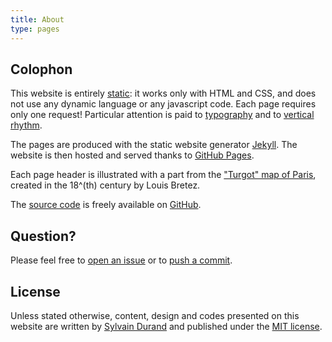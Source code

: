 ```yaml
---
title: About
type: pages
---
```


## Colophon
This website is entirely [static](https://en.wikipedia.org/wiki/Static_web_page): it works only with HTML and CSS, and does not use any dynamic language or any javascript code. Each page requires only one request! Particular attention is paid to [typography](http://webtypography.net/) and to [vertical rhythm](http://webtypography.net/2.2.2).

The pages are produced with the static website generator [Jekyll](http://jekyllrb.com/). The website is then hosted and served thanks to [GitHub Pages](https://pages.github.com/). 

Each page header is illustrated with a part from the ["Turgot" map of Paris](https://en.wikipedia.org/wiki/Turgot_map_of_Paris), created in the 18^(th) century by Louis Bretez.

The [source code](https://github.com/sylvaindurand/sylvaindurand.github.io) is freely available on [GitHub](https://github.com/sylvaindurand/sylvaindurand.github.io).

## Question?
Please feel free to [open an issue](https://github.com/sylvaindurand/sylvaindurand.github.io/issues) or to [push a commit](https://github.com/sylvaindurand/sylvaindurand.github.io/pulls).

## License
Unless stated otherwise, content, design and codes presented on this website are written by [Sylvain Durand](https://github.com/sylvaindurand/) and published under the [MIT license](http://opensource.org/licenses/MIT).

